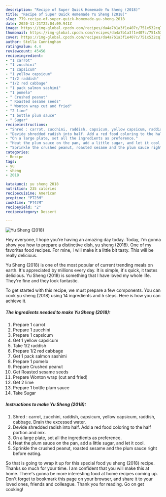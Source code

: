 ```yaml
---
description: "Recipe of Super Quick Homemade Yu Sheng (2018)"
title: "Recipe of Super Quick Homemade Yu Sheng (2018)"
slug: 779-recipe-of-super-quick-homemade-yu-sheng-2018
date: 2020-11-21T22:04:09.941Z
image: https://img-global.cpcdn.com/recipes/da4a7b1a3f1e407c/751x532cq70/yu-sheng-2018-recipe-main-photo.jpg
thumbnail: https://img-global.cpcdn.com/recipes/da4a7b1a3f1e407c/751x532cq70/yu-sheng-2018-recipe-main-photo.jpg
cover: https://img-global.cpcdn.com/recipes/da4a7b1a3f1e407c/751x532cq70/yu-sheng-2018-recipe-main-photo.jpg
author: Stella Cunningham
ratingvalue: 4.4
reviewcount: 45456
recipeingredient:
- "1 carrot"
- "1 zucchini"
- "1 capsicum"
- "1 yellow capsicum"
- "1/2 raddish"
- "1/2 red cabbage"
- "1 pack salmon sashimi"
- "1 pomelo"
- " Crushed peanut"
- " Roasted sesame seeds"
- " Wonton wrap cut and fried"
- "2 lime"
- "1 bottle plum sauce"
- " Sugar"
recipeinstructions:
- "Shred : carrot, zucchini, raddish, capsicum, yellow capsicum, raddish, cabbage. Drain the excessed water."
- "Devide shredded radish into half. Add a red food coloring to the half portion and mix."
- "On a large plate, set all the ingredients as preference."
- "Heat the plum sauce on the pan, add a little sugar, and let it cool."
- "Sprinkle the crushed peanut, roasted sesame and the plum sauce right before eating."
categories:
- Recipe
tags:
- yu
- sheng
- 2018

katakunci: yu sheng 2018 
nutrition: 235 calories
recipecuisine: American
preptime: "PT23M"
cooktime: "PT47M"
recipeyield: "2"
recipecategory: Dessert

---
```



![Yu Sheng (2018)](https://img-global.cpcdn.com/recipes/da4a7b1a3f1e407c/751x532cq70/yu-sheng-2018-recipe-main-photo.jpg)

Hey everyone, I hope you're having an amazing day today. Today, I'm gonna show you how to prepare a distinctive dish, yu sheng (2018). One of my favorites food recipes. For mine, I will make it a little bit tasty. This will be really delicious.



Yu Sheng (2018) is one of the most popular of current trending meals on earth. It's appreciated by millions every day. It is simple, it's quick, it tastes delicious. Yu Sheng (2018) is something that I have loved my whole life. They're fine and they look fantastic.


To get started with this recipe, we must prepare a few components. You can cook yu sheng (2018) using 14 ingredients and 5 steps. Here is how you can achieve it.

<!--inarticleads1-->

##### The ingredients needed to make Yu Sheng (2018):

1. Prepare 1 carrot
1. Prepare 1 zucchini
1. Prepare 1 capsicum
1. Get 1 yellow capsicum
1. Take 1/2 raddish
1. Prepare 1/2 red cabbage
1. Get 1 pack salmon sashimi
1. Prepare 1 pomelo
1. Prepare  Crushed peanut
1. Get  Roasted sesame seeds
1. Prepare  Wonton wrap (cut and fried)
1. Get 2 lime
1. Prepare 1 bottle plum sauce
1. Take  Sugar




<!--inarticleads2-->

##### Instructions to make Yu Sheng (2018):

1. Shred : carrot, zucchini, raddish, capsicum, yellow capsicum, raddish, cabbage. Drain the excessed water.
1. Devide shredded radish into half. Add a red food coloring to the half portion and mix.
1. On a large plate, set all the ingredients as preference.
1. Heat the plum sauce on the pan, add a little sugar, and let it cool.
1. Sprinkle the crushed peanut, roasted sesame and the plum sauce right before eating.




So that is going to wrap it up for this special food yu sheng (2018) recipe. Thanks so much for your time. I am confident that you will make this at home. There's gonna be more interesting food at home recipes coming up. Don't forget to bookmark this page on your browser, and share it to your loved ones, friends and colleague. Thank you for reading. Go on get cooking!
